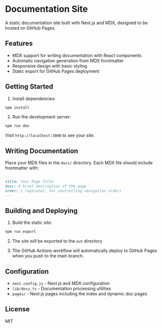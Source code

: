 # Documentation Site

A static documentation site built with Next.js and MDX, designed to be hosted on GitHub Pages.

## Features

- MDX support for writing documentation with React components
- Automatic navigation generation from MDX frontmatter
- Responsive design with basic styling
- Static export for GitHub Pages deployment

## Getting Started

1. Install dependencies:

```bash
npm install
```

2. Run the development server:

```bash
npm run dev
```

Visit `http://localhost:3000` to see your site.

## Writing Documentation

Place your MDX files in the `docs/` directory. Each MDX file should include frontmatter with:

```md
---
title: Your Page Title
desc: A brief description of the page
order: 1 (optional, for controlling navigation order)
---
```

## Building and Deploying

1. Build the static site:

```bash
npm run export
```

2. The site will be exported to the `out` directory

3. The GitHub Actions workflow will automatically deploy to GitHub Pages when you push to the main branch.

## Configuration

- `next.config.js` - Next.js and MDX configuration
- `lib/docs.ts` - Documentation processing utilities
- `pages/` - Next.js pages including the index and dynamic doc pages

## License

MIT
